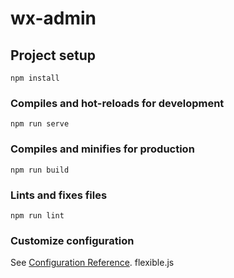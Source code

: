 # wx-admin

## Project setup
```
npm install
```

### Compiles and hot-reloads for development
```
npm run serve
```

### Compiles and minifies for production
```
npm run build
```

### Lints and fixes files
```
npm run lint
```

### Customize configuration
See [Configuration Reference](https://cli.vuejs.org/config/).
flexible.js
    <!-- function refreshRem(){
        var width = docEl.getBoundingClientRect().width;
        if (width / dpr > 1920) {
            width = 1920 * dpr;
        }else if(width / dpr < 1200) {
            width = 1200 * dpr;
        }
        var rem = width / 10;
        docEl.style.fontSize = rem + 'px';
        flexible.rem = win.rem = rem;
    } -->
